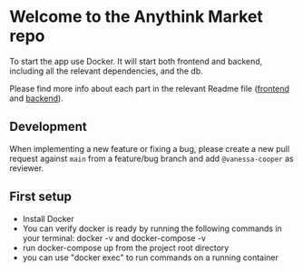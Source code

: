 # Welcome to the Anythink Market repo

To start the app use Docker. It will start both frontend and backend, including all the relevant dependencies, and the db.

Please find more info about each part in the relevant Readme file ([frontend](frontend/readme.md) and [backend](backend/README.md)).

## Development

When implementing a new feature or fixing a bug, please create a new pull request against `main` from a feature/bug branch and add `@vanessa-cooper` as reviewer.

## First setup

- Install Docker
- You can verify docker is ready by running the following commands in your terminal: docker -v and docker-compose -v
- run docker-compose up from the project root directory
- you can use "docker exec" to run commands on a running container
